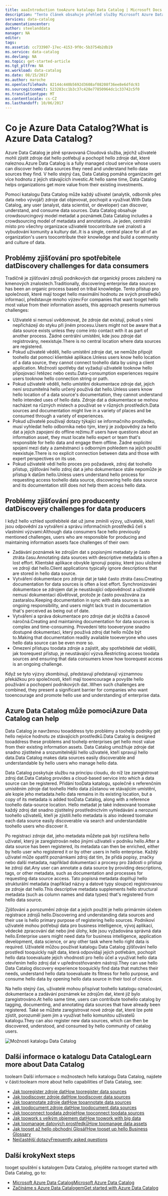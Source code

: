 ```yaml
---
title: aaaIntroduction tooAzure katalogu Data Catalog | Microsoft Docs
description: "Tento článek obsahuje přehled služby Microsoft Azure Data Catalog, včetně funkcí a hello problémech, na které se řeší. Data Catalog umožňuje tooregister všechny uživatele, zjišťovat, pochopit a využívat zdroje dat.."
services: data-catalog
documentationcenter: 
author: steelanddata
manager: NA
editor: 
tags: 
ms.assetid: cc733907-17ec-4153-9f0c-5b3754b2db19
ms.service: data-catalog
ms.devlang: NA
ms.topic: get-started-article
ms.tgt_pltfrm: NA
ms.workload: data-catalog
ms.date: 08/15/2017
ms.author: maroche
ms.openlocfilehash: 82144c440b5692d3608af08208f36ee8e6dfdc93
ms.sourcegitcommit: 523283cc1b3c37c428e77850964dc1c33742c5f0
ms.translationtype: MT
ms.contentlocale: cs-CZ
ms.lasthandoff: 10/06/2017
---
```

# <a name="what-is-azure-data-catalog"></a><span data-ttu-id="ee1b7-104">Co je Azure Data Catalog?</span><span class="sxs-lookup"><span data-stu-id="ee1b7-104">What is Azure Data Catalog?</span></span>
<span data-ttu-id="ee1b7-105">Azure Data Catalog je plně spravovaná Cloudová služba, jejichž uživatelé mohli zjistit zdroje dat hello potřebují a pochopit hello zdroje dat, které naleznou.</span><span class="sxs-lookup"><span data-stu-id="ee1b7-105">Azure Data Catalog is a fully managed cloud service whose users can discover hello data sources they need and understand hello data sources they find.</span></span> <span data-ttu-id="ee1b7-106">V hello stejný čas, Data Catalog pomáhá organizacím get více hodnotu z jejich stávajících investic.</span><span class="sxs-lookup"><span data-stu-id="ee1b7-106">At hello same time, Data Catalog helps organizations get more value from their existing investments.</span></span> 

<span data-ttu-id="ee1b7-107">Pomocí katalogu Data Catalog může každý uživatel (analytik, odborník přes data nebo vývojář) zdroje dat objevovat, pochopit a využívat.</span><span class="sxs-lookup"><span data-stu-id="ee1b7-107">With Data Catalog, any user (analyst, data scientist, or developer) can discover, understand, and consume data sources.</span></span> <span data-ttu-id="ee1b7-108">Data Catalog obsahuje crowdsourcingový model metadat a poznámek.</span><span class="sxs-lookup"><span data-stu-id="ee1b7-108">Data Catalog includes a crowdsourcing model of metadata and annotations.</span></span> <span data-ttu-id="ee1b7-109">Je jeden, centrální místo pro všechny organizace uživatelé toocontribute své znalosti a vybudování komunity a kultury dat..</span><span class="sxs-lookup"><span data-stu-id="ee1b7-109">It is a single, central place for all of an organization's users toocontribute their knowledge and build a community and culture of data.</span></span>

## <a name="discovery-challenges-for-data-consumers"></a><span data-ttu-id="ee1b7-110">Problémy zjišťování pro spotřebitele dat</span><span class="sxs-lookup"><span data-stu-id="ee1b7-110">Discovery challenges for data consumers</span></span>
<span data-ttu-id="ee1b7-111">Tradičně je zjišťování zdrojů podnikových dat organický proces založený na kmenových znalostech.</span><span class="sxs-lookup"><span data-stu-id="ee1b7-111">Traditionally, discovering enterprise data sources has been an organic process based on tribal knowledge.</span></span> <span data-ttu-id="ee1b7-112">Tento přístup pro společnosti, které mají tooget hello maximální hodnotu ze svých prostředků informací, představuje mnoho výzev:</span><span class="sxs-lookup"><span data-stu-id="ee1b7-112">For companies that want tooget hello most value from their information assets, this approach presents numerous challenges:</span></span>

* <span data-ttu-id="ee1b7-113">Uživatelé si nemusí uvědomovat, že zdroje dat existují, pokud s nimi nepřicházejí do styku při jiném procesu.</span><span class="sxs-lookup"><span data-stu-id="ee1b7-113">Users might not be aware that a data source exists unless they come into contact with it as part of another process.</span></span> <span data-ttu-id="ee1b7-114">Žádné centrální umístění, kde jsou zdroje dat registrovány, neexistuje.</span><span class="sxs-lookup"><span data-stu-id="ee1b7-114">There is no central location where data sources are registered.</span></span>
* <span data-ttu-id="ee1b7-115">Pokud uživatelé věděli, hello umístění zdroje dat, se nemůže připojit toohello dat pomocí klientské aplikace.</span><span class="sxs-lookup"><span data-stu-id="ee1b7-115">Unless users know hello location of a data source, they cannot connect toohello data by using a client application.</span></span> <span data-ttu-id="ee1b7-116">Možnosti spotřeby dat vyžadují uživatelé tooknow hello připojovací řetězec nebo cestu.</span><span class="sxs-lookup"><span data-stu-id="ee1b7-116">Data-consumption experiences require users tooknow hello connection string or path.</span></span>
* <span data-ttu-id="ee1b7-117">Pokud uživatelé věděli, hello umístění dokumentace zdroje dat, jejich není srozumitelná hello určený používá dat hello.</span><span class="sxs-lookup"><span data-stu-id="ee1b7-117">Unless users know hello location of a data source's documentation, they cannot understand hello intended uses of hello data.</span></span> <span data-ttu-id="ee1b7-118">Zdroje dat a dokumentace se mohou nacházet na různých místech a používat se v různých prostředích.</span><span class="sxs-lookup"><span data-stu-id="ee1b7-118">Data sources and documentation might live in a variety of places and be consumed through a variety of experiences.</span></span>
* <span data-ttu-id="ee1b7-119">Pokud uživatelé používají dotazy týkající se informačního prostředku, musí vyhledat hello odborníka nebo tým, který je zodpovědný za hello dat a jejich zapojení do offline režimu.</span><span class="sxs-lookup"><span data-stu-id="ee1b7-119">If users have questions about an information asset, they must locate hello expert or team that's responsible for hello data and engage them offline.</span></span> <span data-ttu-id="ee1b7-120">Žádné explicitní spojení mezi daty a zaměstnanci s odborným pohledem na jejich použití neexistuje.</span><span class="sxs-lookup"><span data-stu-id="ee1b7-120">There is no explicit connection between data and those with expert perspectives on its use.</span></span>
* <span data-ttu-id="ee1b7-121">Pokud uživatelé vědí hello proces pro požadavek, zdroj dat toohello přístup, zjišťování hello zdroj dat a jeho dokumentace stále nepomůže je přístup k datům hello.</span><span class="sxs-lookup"><span data-stu-id="ee1b7-121">Unless users understand hello process for requesting access toohello data source, discovering hello data source and its documentation still does not help them access hello data.</span></span>

## <a name="discovery-challenges-for-data-producers"></a><span data-ttu-id="ee1b7-122">Problémy zjišťování pro producenty dat</span><span class="sxs-lookup"><span data-stu-id="ee1b7-122">Discovery challenges for data producers</span></span>
<span data-ttu-id="ee1b7-123">I když hello vzhled spotřebitelé dat už jsme zmínili výzvy, uživatelé, kteří jsou odpovědní za vytváření a správu informačních prostředků čelí s vlastními výzvami:</span><span class="sxs-lookup"><span data-stu-id="ee1b7-123">Although data consumers face hello previously mentioned challenges, users who are responsible for producing and maintaining information assets face challenges of their own:</span></span>

* <span data-ttu-id="ee1b7-124">Zadávání poznámek ke zdrojům dat s popisnými metadaty je často ztráta času.</span><span class="sxs-lookup"><span data-stu-id="ee1b7-124">Annotating data sources with descriptive metadata is often a lost effort.</span></span> <span data-ttu-id="ee1b7-125">Klientské aplikace obvykle ignorují popisy, které jsou uložené ve zdroji dat hello.</span><span class="sxs-lookup"><span data-stu-id="ee1b7-125">Client applications typically ignore descriptions that are stored in hello data source.</span></span>
* <span data-ttu-id="ee1b7-126">Vytváření dokumentace pro zdroje dat je také často ztráta času.</span><span class="sxs-lookup"><span data-stu-id="ee1b7-126">Creating documentation for data sources is often a lost effort.</span></span> <span data-ttu-id="ee1b7-127">Synchronizování dokumentace se zdrojem dat je neustávající odpovědnost a uživatelé nemusí dokumentaci důvěřovat, protože je často považována za zastaralou.</span><span class="sxs-lookup"><span data-stu-id="ee1b7-127">Keeping documentation in sync with data sources is an ongoing responsibility, and users might lack trust in documentation that's perceived as being out of date.</span></span>
* <span data-ttu-id="ee1b7-128">Vytváření a správa dokumentace pro zdroje dat je složitá a časově náročná.</span><span class="sxs-lookup"><span data-stu-id="ee1b7-128">Creating and maintaining documentation for data sources is complex and time-consuming.</span></span> <span data-ttu-id="ee1b7-129">Provedení této tooeveryone snadno dostupné dokumentaci, který používá zdroj dat hello může být to.</span><span class="sxs-lookup"><span data-stu-id="ee1b7-129">Making that documentation readily available tooeveryone who uses hello data source can be even more so.</span></span>
* <span data-ttu-id="ee1b7-130">Omezení přístupu toodata zdroje a zajistit, aby spotřebitelé dat věděli, jak toorequest přístup, je neustávající výzva.</span><span class="sxs-lookup"><span data-stu-id="ee1b7-130">Restricting access toodata sources and ensuring that data consumers know how toorequest access is an ongoing challenge.</span></span>

<span data-ttu-id="ee1b7-131">Když se tyto výzvy zkombinují, představují představují významnou překážkou pro společnosti, kteří mají tooencourage a povyšte hello používání a pochopení podnikových dat..</span><span class="sxs-lookup"><span data-stu-id="ee1b7-131">When such challenges are combined, they present a significant barrier for companies who want tooencourage and promote hello use and understanding of enterprise data.</span></span>

## <a name="azure-data-catalog-can-help"></a><span data-ttu-id="ee1b7-132">Azure Data Catalog může pomoci</span><span class="sxs-lookup"><span data-stu-id="ee1b7-132">Azure Data Catalog can help</span></span>
<span data-ttu-id="ee1b7-133">Data Catalog je navrženou tooaddress tyto problémy a toohelp podniky get hello nejvíce hodnotu ze stávajících prostředků.</span><span class="sxs-lookup"><span data-stu-id="ee1b7-133">Data Catalog is designed tooaddress these problems and toohelp enterprises get hello most value from their existing information assets.</span></span> <span data-ttu-id="ee1b7-134">Data Catalog umožňuje zdroje dat snadno zjistitelné a srozumitelnější hello uživatelé, kteří spravují hello data.</span><span class="sxs-lookup"><span data-stu-id="ee1b7-134">Data Catalog makes data sources easily discoverable and understandable by hello users who manage hello data.</span></span>

<span data-ttu-id="ee1b7-135">Data Catalog poskytuje službu na principu cloudu, do níž lze zaregistrovat zdroj dat.</span><span class="sxs-lookup"><span data-stu-id="ee1b7-135">Data Catalog provides a cloud-based service into which a data source can be registered.</span></span> <span data-ttu-id="ee1b7-136">Přidání tooData katalogu, společně s referenčním umístěním zdroje dat toohello Hello data zůstanou ve stávajícím umístění, ale kopie jeho metadata.</span><span class="sxs-lookup"><span data-stu-id="ee1b7-136">hello data remains in its existing location, but a copy of its metadata is added tooData Catalog, along with a reference toohello data-source location.</span></span> <span data-ttu-id="ee1b7-137">Hello metadat je také indexované toomake každý zdroj dat snadno zjistitelný prostřednictvím vyhledávání a nerozumí toohello uživatelů, kteří je zjistili.</span><span class="sxs-lookup"><span data-stu-id="ee1b7-137">hello metadata is also indexed toomake each data source easily discoverable via search and understandable toohello users who discover it.</span></span>

<span data-ttu-id="ee1b7-138">Po registraci zdroje dat, jeho metadata můžete pak být rozšířena hello uživatel, který je zaregistrován nebo jinými uživateli v podniku hello.</span><span class="sxs-lookup"><span data-stu-id="ee1b7-138">After a data source has been registered, its metadata can then be enriched, either by hello user who registered it or by other users in hello enterprise.</span></span> <span data-ttu-id="ee1b7-139">Každý uživatel může opatřit poznámkami zdroj dat tím, že přidá popisy, značky nebo další metadata, například dokumentaci a procesy pro žádosti o přístup ke zdroji dat.</span><span class="sxs-lookup"><span data-stu-id="ee1b7-139">Any user can annotate a data source by providing descriptions, tags, or other metadata, such as documentation and processes for requesting data source access.</span></span> <span data-ttu-id="ee1b7-140">Tato popisná metadata doplňují hello strukturální metadata (například názvy a datové typy sloupce) registrovanou ze zdroje dat hello.</span><span class="sxs-lookup"><span data-stu-id="ee1b7-140">This descriptive metadata supplements hello structural metadata (such as column names and data types) that's registered from hello data source.</span></span>

<span data-ttu-id="ee1b7-141">Zjišťování a porozumění zdroje dat a jejich použití je hello primárním účelem registrace zdrojů hello.</span><span class="sxs-lookup"><span data-stu-id="ee1b7-141">Discovering and understanding data sources and their use is hello primary purpose of registering hello sources.</span></span> <span data-ttu-id="ee1b7-142">Podnikoví uživatelé mohou potřebují data pro business intelligence, vývoj aplikací, vědecké zpracování dat nebo jiné úlohy, kde jsou vyžadována správná data hello.</span><span class="sxs-lookup"><span data-stu-id="ee1b7-142">Enterprise users might need data for business intelligence, application development, data science, or any other task where hello right data is required.</span></span> <span data-ttu-id="ee1b7-143">Uživatelé můžou používat katalogu Data Catalog zjišťování hello prostředí tooquickly najít data, která odpovídají jejich potřebám, pochopit hello data tooevaluate jejich vhodnosti pro hello účel a využívat hello data otevřením hello zdroj dat v upřednostňovaném nástroji.</span><span class="sxs-lookup"><span data-stu-id="ee1b7-143">They can use hello Data Catalog discovery experience tooquickly find data that matches their needs, understand hello data tooevaluate its fitness for hello purpose, and consume hello data by opening hello data source in their tool of choice.</span></span> 

<span data-ttu-id="ee1b7-144">Na hello stejný čas, uživatelé mohou přispívat toohello katalogu označování, dokumentace a zadávání poznámek ke zdrojům dat, které již bylo zaregistrováno.</span><span class="sxs-lookup"><span data-stu-id="ee1b7-144">At hello same time, users can contribute toohello catalog by tagging, documenting, and annotating data sources that have already been registered.</span></span> <span data-ttu-id="ee1b7-145">Také se můžete zaregistrovat nové zdroje dat, které lze poté zjistit, porozuměl jsem jim a využívat hello komunitou uživatelů katalogu.</span><span class="sxs-lookup"><span data-stu-id="ee1b7-145">They can also register new data sources, which can then be discovered, understood, and consumed by hello community of catalog users.</span></span>

![Možnosti katalogu Data Catalog](./media/data-catalog-what-is-data-catalog/data-catalog-capabilities.png)

## <a name="learn-more-about-data-catalog"></a><span data-ttu-id="ee1b7-147">Další informace o katalogu Data Catalog</span><span class="sxs-lookup"><span data-stu-id="ee1b7-147">Learn more about Data Catalog</span></span>
<span data-ttu-id="ee1b7-148">toolearn Další informace o možnostech hello katalogu Data Catalog, najdete v části:</span><span class="sxs-lookup"><span data-stu-id="ee1b7-148">toolearn more about hello capabilities of Data Catalog, see:</span></span>

* [<span data-ttu-id="ee1b7-149">Jak tooregister zdroje dat</span><span class="sxs-lookup"><span data-stu-id="ee1b7-149">How tooregister data sources</span></span>](data-catalog-how-to-register.md)
* [<span data-ttu-id="ee1b7-150">Jak toodiscover zdroje dat</span><span class="sxs-lookup"><span data-stu-id="ee1b7-150">How toodiscover data sources</span></span>](data-catalog-how-to-discover.md)
* [<span data-ttu-id="ee1b7-151">Jak tooannotate zdroje dat</span><span class="sxs-lookup"><span data-stu-id="ee1b7-151">How tooannotate data sources</span></span>](data-catalog-how-to-annotate.md)
* [<span data-ttu-id="ee1b7-152">Jak toodocument zdroje dat</span><span class="sxs-lookup"><span data-stu-id="ee1b7-152">How toodocument data sources</span></span>](data-catalog-how-to-documentation.md)
* [<span data-ttu-id="ee1b7-153">Jak tooconnect toodata zdroje</span><span class="sxs-lookup"><span data-stu-id="ee1b7-153">How tooconnect toodata sources</span></span>](data-catalog-how-to-connect.md)
* [<span data-ttu-id="ee1b7-154">Jak toowork s velkým objemem dat</span><span class="sxs-lookup"><span data-stu-id="ee1b7-154">How toowork with big data</span></span>](data-catalog-how-to-big-data.md)
* [<span data-ttu-id="ee1b7-155">Jak toomanage datových prostředků</span><span class="sxs-lookup"><span data-stu-id="ee1b7-155">How toomanage data assets</span></span>](data-catalog-how-to-manage.md)
* [<span data-ttu-id="ee1b7-156">Jak tooset až hello obchodní Glosář</span><span class="sxs-lookup"><span data-stu-id="ee1b7-156">How tooset up hello Business Glossary</span></span>](data-catalog-how-to-business-glossary.md)
* [<span data-ttu-id="ee1b7-157">Nejčastější dotazy</span><span class="sxs-lookup"><span data-stu-id="ee1b7-157">Frequently asked questions</span></span>](data-catalog-frequently-asked-questions.md)

## <a name="next-steps"></a><span data-ttu-id="ee1b7-158">Další kroky</span><span class="sxs-lookup"><span data-stu-id="ee1b7-158">Next steps</span></span>
<span data-ttu-id="ee1b7-159">tooget spuštění s katalogem Data Catalog, přejděte na:</span><span class="sxs-lookup"><span data-stu-id="ee1b7-159">tooget started with Data Catalog, go to:</span></span>
* [<span data-ttu-id="ee1b7-160">Microsoft Azure Data Catalog</span><span class="sxs-lookup"><span data-stu-id="ee1b7-160">Microsoft Azure Data Catalog</span></span>](https://www.azuredatacatalog.com)
* [<span data-ttu-id="ee1b7-161">Začínáme s Azure Data Catalogem</span><span class="sxs-lookup"><span data-stu-id="ee1b7-161">Get started with Azure Data Catalog</span></span>](data-catalog-get-started.md)
